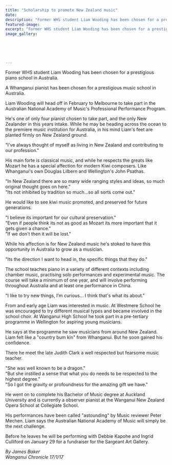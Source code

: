 ```yaml
---
title: "Scholarship to promote New Zealand music"
date: 
description: "Former WHS student Liam Wooding has been chosen for a prestigious piano school in Australia, Wanganui Chronicle article on 17/1/17..."
featured-image: 
excerpt: "Former WHS student Liam Wooding has been chosen for a prestigious piano school in Australia."
image_gallery:
	
	
	
	
	
---
```


<p>Former WHS student Liam Wooding has been chosen for a prestigious piano school in Australia.</p>
<p>A Whanganui pianist has been chosen for a prestigious music school in Australia.</p>
<p>Liam Wooding will head off in February to Melbourne to take part in the Australian National Academy of Music's Professional Performance Program.</p>
<p>He's one of only four pianist chosen to take part, and the only New Zealander in this years intake. While he may be heading across the ocean to the premiere music institution for Australia, in his mind Liam's feet are planted firmly on New Zealand ground.</p>
<p>"I've always thought of myself as living in New Zealand and contributing to our profession."</p>
<p>His main forte is classical music, and while he respects the greats like Mozart he has a special affection for modern Kiwi composers. Like Whanganui's own Douglas Lilbern and Wellington's John Psathas.</p>
<p>"In New Zealand there are so many wide ranging styles and ideas, so much original thought goes on here."<br />"Its not inhibited by tradition so much...so all sorts come out."</p>
<p>He would like to see kiwi music promoted, and preserved for future generations.</p>
<p>"I believe its important for our cultural preservation."<br />"Even if people think its not as good as Mozart its more important that it gets given a chance."<br />"If we don't then it will be lost."</p>
<p>While his affection is for New Zealand music he's stoked to have this opportunity in Australia to grow as a musician.&nbsp;</p>
<p>"Its the direction I want to head in, the specific things that they do."</p>
<p>The school teaches piano in a variety of different contexts including chamber music, practising solo performances and experimental music. The course will take a minimum of one year, and will involve performing throughout Australia and at least one performance in China.</p>
<p>"I like to try new things, I'm curious... I think that's what its about."</p>
<p>From and early age Liam was interested in music. At Westmere School he was encouraged to try different musical types and became involved in the school choir. At Wanganui High School he took part in a pre-tertiary programme in Wellington for aspiring young musicians.</p>
<p>He says at the programme he saw musicians from around New Zealand. Liam felt like a "country bum kin" from Whanganui. But he soon gained his confidence.</p>
<p>There he meet the late Judith Clark a well respected but fearsome music teacher.</p>
<p>"She was well known to be a dragon."<br />"But she instilled a sense that what you do needs to be respected to the highest degree."<br />"So I got the gravity or profoundness for the amazing gift we have."</p>
<p>He went on to complete his Bachelor of Music degree at Auckland University and is currently a observer pianist at the Wanganui New Zealand Opera School at Collegiate School.</p>
<p>His performances have been called "astounding" by Music reviewer Peter Mechen. Liam says the Australian National Academy of Music will simply be the next challenge.</p>
<p>Before he leaves he will be performing with Debbie Kapohe and Ingrid Culliford on January 29 for a fundraiser for the Sargeant Art Gallery.</p>
<div class="detailsLarge articleEmailLink">
<p class="writtenBy"><em>By James Baker</em><br /><em>Wanganui Chronicle 17/1/17&nbsp;</em></p>
</div>

